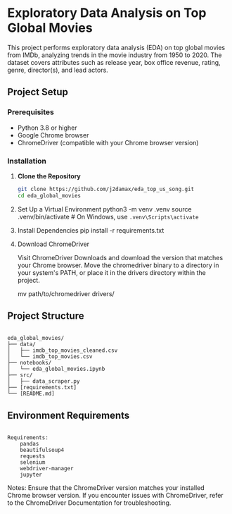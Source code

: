 # Exploratory Data Analysis on Top Global Movies

This project performs exploratory data analysis (EDA) on top global movies from IMDb, analyzing trends in the movie industry from 1950 to 2020. The dataset covers attributes such as release year, box office revenue, rating, genre, director(s), and lead actors.


## Project Setup

### Prerequisites

- Python 3.8 or higher
- Google Chrome browser
- ChromeDriver (compatible with your Chrome browser version)

### Installation

1. **Clone the Repository**

   ```bash
   git clone https://github.com/j2damax/eda_top_us_song.git
   cd eda_global_movies


2. Set Up a Virtual Environment
    python3 -m venv .venv
    source .venv/bin/activate  # On Windows, use `.venv\Scripts\activate`

3. Install Dependencies
    pip install -r requirements.txt

4. Download ChromeDriver

    Visit ChromeDriver Downloads and download the version that matches your Chrome browser.
    Move the chromedriver binary to a directory in your system's PATH, or place it in the drivers directory within the project.
    
    mv path/to/chromedriver drivers/

## Project Structure
```

eda_global_movies/
├── data/
│   ├── imdb_top_movies_cleaned.csv
│   └── imdb_top_movies.csv
├── notebooks/
│   └── eda_global_movies.ipynb
├── src/
│   ├── data_scraper.py
├── [requirements.txt]
└── [README.md]
```

## Environment Requirements
```

Requirements:
    pandas
    beautifulsoup4
    requests
    selenium
    webdriver-manager
    jupyter

```
Notes:
Ensure that the ChromeDriver version matches your installed Chrome browser version.
If you encounter issues with ChromeDriver, refer to the ChromeDriver Documentation for troubleshooting.

